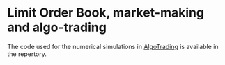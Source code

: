 # Limit Order Book, market-making and algo-trading

The code used for the numerical simulations in [AlgoTrading](https://hal.archives-ouvertes.fr/hal-01514987v1) is available in the repertory.
